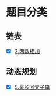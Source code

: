 # 题目分类

## 链表

- [x] [2.两数相加](https://leetcode-cn.com/problems/add-two-numbers/)


## 动态规划
- [x] [5.最长回文子串](https://leetcode-cn.com/problems/longest-palindromic-substring/)